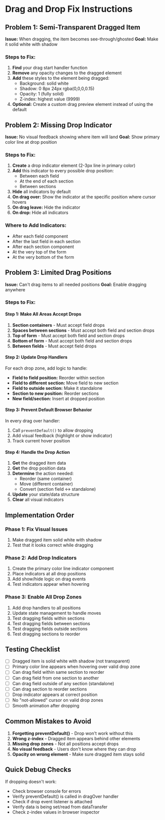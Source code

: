 # Drag and Drop Fix Instructions

## Problem 1: Semi-Transparent Dragged Item
**Issue:** When dragging, the item becomes see-through/ghosted
**Goal:** Make it solid white with shadow

### Steps to Fix:
1. **Find** your drag start handler function
2. **Remove** any opacity changes to the dragged element
3. **Add** these styles to the element being dragged:
   - Background: solid white
   - Shadow: 0 8px 24px rgba(0,0,0,0.15)
   - Opacity: 1 (fully solid)
   - Z-index: highest value (9999)
4. **Optional:** Create a custom drag preview element instead of using the default

## Problem 2: Missing Drop Indicator
**Issue:** No visual feedback showing where item will land
**Goal:** Show primary color line at drop position

### Steps to Fix:
1. **Create** a drop indicator element (2-3px line in primary color)
2. **Add** this indicator to every possible drop position:
   - Between each field
   - At the end of each section
   - Between sections
3. **Hide** all indicators by default
4. **On drag over:** Show the indicator at the specific position where cursor hovers
5. **On drag leave:** Hide the indicator
6. **On drop:** Hide all indicators

### Where to Add Indicators:
- After each field component
- After the last field in each section
- After each section component
- At the very top of the form
- At the very bottom of the form

## Problem 3: Limited Drag Positions
**Issue:** Can't drag items to all needed positions
**Goal:** Enable dragging anywhere

### Steps to Fix:

#### Step 1: Make All Areas Accept Drops
1. **Section containers** - Must accept field drops
2. **Spaces between sections** - Must accept both field and section drops
3. **Top of form** - Must accept both field and section drops
4. **Bottom of form** - Must accept both field and section drops
5. **Between fields** - Must accept field drops

#### Step 2: Update Drop Handlers
For each drop zone, add logic to handle:
- **Field to field position:** Reorder within section
- **Field to different section:** Move field to new section
- **Field to outside section:** Make it standalone
- **Section to new position:** Reorder sections
- **New field/section:** Insert at dropped position

#### Step 3: Prevent Default Browser Behavior
In every drag over handler:
1. Call `preventDefault()` to allow dropping
2. Add visual feedback (highlight or show indicator)
3. Track current hover position

#### Step 4: Handle the Drop Action
1. **Get** the dragged item data
2. **Get** the drop position data
3. **Determine** the action needed:
   - Reorder (same container)
   - Move (different container)
   - Convert (section field ↔ standalone)
4. **Update** your state/data structure
5. **Clear** all visual indicators

## Implementation Order

### Phase 1: Fix Visual Issues
1. Make dragged item solid white with shadow
2. Test that it looks correct while dragging

### Phase 2: Add Drop Indicators
1. Create the primary color line indicator component
2. Place indicators at all drop positions
3. Add show/hide logic on drag events
4. Test indicators appear when hovering

### Phase 3: Enable All Drop Zones
1. Add drop handlers to all positions
2. Update state management to handle moves
3. Test dragging fields within sections
4. Test dragging fields between sections
5. Test dragging fields outside sections
6. Test dragging sections to reorder

## Testing Checklist
- [ ] Dragged item is solid white with shadow (not transparent)
- [ ] Primary color line appears when hovering over valid drop zone
- [ ] Can drag field within same section to reorder
- [ ] Can drag field from one section to another
- [ ] Can drag field outside of any section (standalone)
- [ ] Can drag section to reorder sections
- [ ] Drop indicator appears at correct position
- [ ] No "not-allowed" cursor on valid drop zones
- [ ] Smooth animation after dropping

## Common Mistakes to Avoid
1. **Forgetting preventDefault()** - Drop won't work without this
2. **Wrong z-index** - Dragged item appears behind other elements
3. **Missing drop zones** - Not all positions accept drops
4. **No visual feedback** - Users don't know where they can drop
5. **Opacity on wrong element** - Make sure dragged item stays solid

## Quick Debug Checks
If dropping doesn't work:
- Check browser console for errors
- Verify preventDefault() is called in dragOver handler
- Check if drop event listener is attached
- Verify data is being set/read from dataTransfer
- Check z-index values in browser inspector
